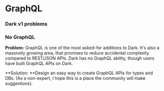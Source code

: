 # GraphQL

### Dark v1 problems

### No GraphQL

**Problem:** GraphQL is one of the most asked-for additions to Dark. It's also a massively growing area, that promises to reduce accidental complexity compared to REST/JSON APIs. Dark has no GraphQL ability, though users have built GraphQL APIs on Dark.

**Solution: **Design an easy way to create GraphQL APIs for types and DBs. (As a non-expert, I hope this is a place the community will make suggestions).
